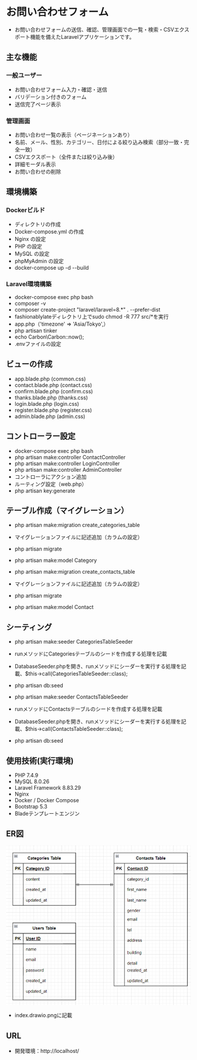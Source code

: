 # お問い合わせフォーム  

- お問い合わせフォームの送信、確認、管理画面での一覧・検索・CSVエクスポート機能を備えたLaravelアプリケーションです。  

## 主な機能

### 一般ユーザー  

- お問い合わせフォーム入力・確認・送信
- バリデーション付きのフォーム
- 送信完了ページ表示

### 管理画面  

- お問い合わせ一覧の表示（ページネーションあり）
- 名前、メール、性別、カテゴリー、日付による絞り込み検索（部分一致・完全一致）
- CSVエクスポート（全件または絞り込み後）
- 詳細モーダル表示
- お問い合わせの削除

## 環境構築  

### Dockerビルド  

- ディレクトリの作成
- Docker-compose.yml の作成
- Nginx の設定
- PHP の設定
- MySQL の設定
- phpMyAdmin の設定
- docker-compose up -d --build

### Laravel環境構築  

- docker-compose exec php bash
- composer -v
- composer create-project "laravel/laravel=8.*" . --prefer-dist
- fashionablylateディレクトリ上でsudo chmod -R 777 src/*を実行
- app.php（'timezone' => 'Asia/Tokyo',）
- php artisan tinker
- echo Carbon\Carbon::now();
- .envファイルの設定

## ビューの作成  

- app.blade.php (common.css)
- contact.blade.php (contact.css)
- confirm.blade.php (confirm.css)
- thanks.blade.php (thanks.css)
- login.blade.php (login.css)
- register.blade.php (register.css)
- admin.blade.php (admin.css)

## コントローラー設定  

- docker-compose exec php bash
- php artisan make:controller ContactController
- php artisan make:controller LoginController
- php artisan make:controller AdminController
- コントローラにアクション追加
- ルーティング設定（web.php）
- php artisan key:generate
  
## テーブル作成（マイグレーション）  

- php artisan make:migration create_categories_table
- マイグレーションファイルに記述追加（カラムの設定）
- php artisan migrate
- php artisan make:model Category
  
- php artisan make:migration create_contacts_table
- マイグレーションファイルに記述追加（カラムの設定）
- php artisan migrate
- php artisan make:model Contact

## シーティング  

- php artisan make:seeder CategoriesTableSeeder
- runメソッドにCategoriesテーブルのシードを作成する処理を記載
- DatabaseSeeder.phpを開き、runメソッドにシーダーを実行する処理を記載、$this->call(CategoriesTableSeeder::class);
- php artisan db:seed
  
- php artisan make:seeder ContactsTableSeeder
- runメソッドにContactsテーブルのシードを作成する処理を記載
- DatabaseSeeder.phpを開き、runメソッドにシーダーを実行する処理を記載、$this->call(ContactsTableSeeder::class);
- php artisan db:seed

## 使用技術(実行環境)  
  
- PHP 7.4.9
- MySQL 8.0.26  
- Laravel Framework 8.83.29
- Nginx
- Docker / Docker Compose
- Bootstrap 5.3
- Bladeテンプレートエンジン

## ER図  

![alt text](image-2.png)  

- index.drawio.pngに記載

## URL　　

- 開発環境：http://localhost/